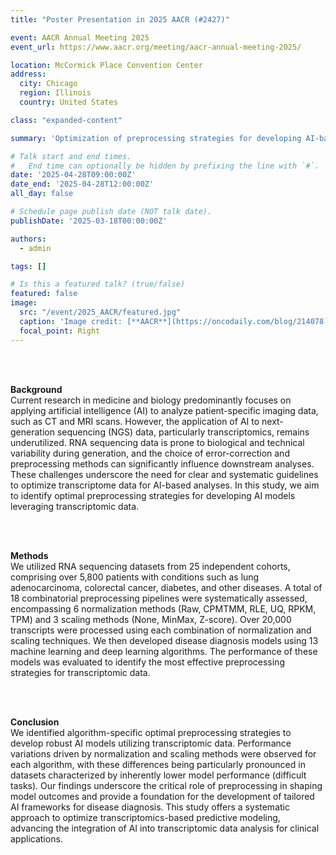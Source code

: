 ```yaml
---
title: "Poster Presentation in 2025 AACR (#2427)"

event: AACR Annual Meeting 2025
event_url: https://www.aacr.org/meeting/aacr-annual-meeting-2025/

location: McCormick Place Convention Center
address:
  city: Chicago
  region: Illinois
  country: United States

class: "expanded-content"

summary: 'Optimization of preprocessing strategies for developing AI-based disease diagnosis model using whole transcriptomic data'

# Talk start and end times.
#   End time can optionally be hidden by prefixing the line with `#`.
date: '2025-04-28T09:00:00Z'
date_end: '2025-04-28T12:00:00Z'
all_day: false

# Schedule page publish date (NOT talk date).
publishDate: '2025-03-18T00:00:00Z'

authors:
  - admin

tags: []

# Is this a featured talk? (true/false)
featured: false
image: 
  src: "/event/2025_AACR/featured.jpg"
  caption: 'Image credit: [**AACR**](https://oncodaily.com/blog/214078)'
  focal_point: Right
---
```


<br><br>

**Background**<br>
Current research in medicine and biology predominantly focuses on applying artificial intelligence (AI) to analyze patient-specific imaging data, such as CT and MRI scans. However, the application of AI to next-generation sequencing (NGS) data, particularly transcriptomics, remains underutilized. RNA sequencing data is prone to biological and technical variability during generation, and the choice of error-correction and preprocessing methods can significantly influence downstream analyses. These challenges underscore the need for clear and systematic guidelines to optimize transcriptome data for AI-based analyses. In this study, we aim to identify optimal preprocessing strategies for developing AI models leveraging transcriptomic data. 

<br><br>

**Methods**<br>
We utilized RNA sequencing datasets from 25 independent cohorts, comprising over 5,800 patients with conditions such as lung adenocarcinoma, colorectal cancer, diabetes, and other diseases. A total of 18 combinatorial preprocessing pipelines were systematically assessed, encompassing 6 normalization methods (Raw, CPMTMM, RLE, UQ, RPKM, TPM) and 3 scaling methods (None, MinMax, Z-score). Over 20,000 transcripts were processed using each combination of normalization and scaling techniques. We then developed disease diagnosis models using 13 machine learning and deep learning algorithms. The performance of these models was evaluated to identify the most effective preprocessing strategies for transcriptomic data. 

<br><br>

**Conclusion**<br>
We identified algorithm-specific optimal preprocessing strategies to develop robust AI models utilizing transcriptomic data. Performance variations driven by normalization and scaling methods were observed for each algorithm, with these differences being particularly pronounced in datasets characterized by inherently lower model performance (difficult tasks). Our findings underscore the critical role of preprocessing in shaping model outcomes and provide a foundation for the development of tailored AI frameworks for disease diagnosis. This study offers a systematic approach to optimize transcriptomics-based predictive modeling, advancing the integration of AI into transcriptomic data analysis for clinical applications.